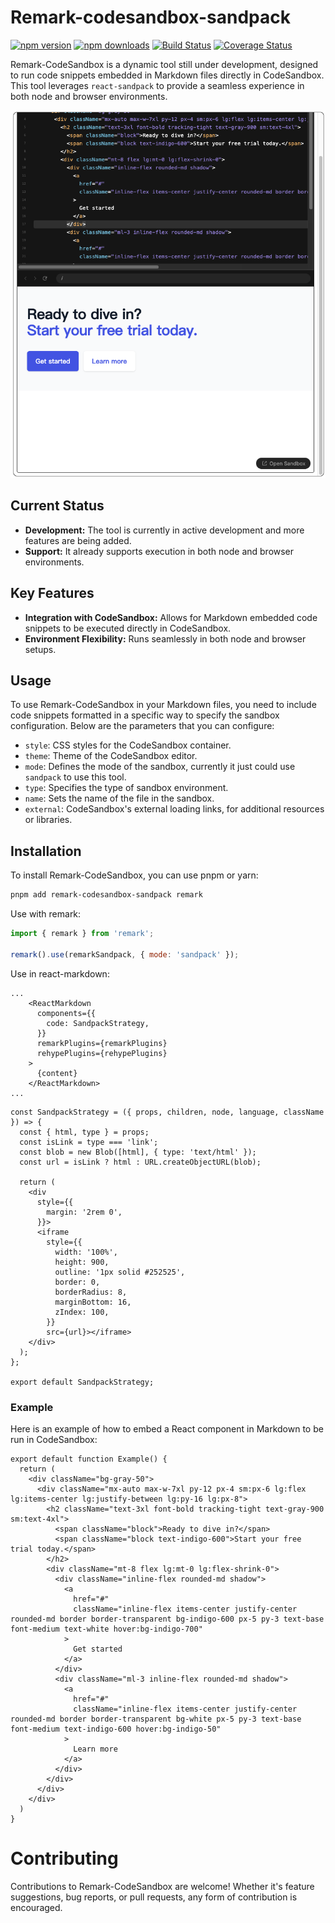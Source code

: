 # Remark-codesandbox-sandpack

[![npm version](https://img.shields.io/npm/v/remark-codesandbox-sandpack.svg)](https://www.npmjs.com/package/remark-codesandbox-sandpack)
[![npm downloads](https://img.shields.io/npm/dm/remark-codesandbox-sandpack.svg)](https://www.npmjs.com/package/remark-codesandbox-sandpack)
[![Build Status](https://img.shields.io/github/actions/workflow/status/fwx5618177/remark-codesandbox-sandpack/main.yml?branch=master)](https://github.com/fwx5618177/remark-codesandbox-sandpack/actions)
[![Coverage Status](https://coveralls.io/repos/github/fwx5618177/remark-codesandbox-sandpack/badge.svg?branch=master)](https://coveralls.io/github/fwx5618177/remark-codesandbox-sandpack?branch=master)

Remark-CodeSandbox is a dynamic tool still under development, designed to run code snippets embedded in Markdown files directly in CodeSandbox. This tool leverages `react-sandpack` to provide a seamless experience in both node and browser environments.

![snapshoot](snapshoot.png)

## Current Status

- **Development:** The tool is currently in active development and more features are being added.
- **Support:** It already supports execution in both node and browser environments.

## Key Features

- **Integration with CodeSandbox:** Allows for Markdown embedded code snippets to be executed directly in CodeSandbox.
- **Environment Flexibility:** Runs seamlessly in both node and browser setups.

## Usage

To use Remark-CodeSandbox in your Markdown files, you need to include code snippets formatted in a specific way to specify the sandbox configuration. Below are the parameters that you can configure:

- `style`: CSS styles for the CodeSandbox container.
- `theme`: Theme of the CodeSandbox editor.
- `mode`: Defines the mode of the sandbox, currently it just could use `sandpack` to use this tool.
- `type`: Specifies the type of sandbox environment.
- `name`: Sets the name of the file in the sandbox.
- `external`: CodeSandbox's external loading links, for additional resources or libraries.

## Installation

To install Remark-CodeSandbox, you can use pnpm or yarn:

```bash
pnpm add remark-codesandbox-sandpack remark
```

Use with remark:

```javascript
import { remark } from 'remark';

remark().use(remarkSandpack, { mode: 'sandpack' });
```

Use in react-markdown:

```tsx
...
    <ReactMarkdown
      components={{
        code: SandpackStrategy,
      }}
      remarkPlugins={remarkPlugins}
      rehypePlugins={rehypePlugins}
    >
      {content}
    </ReactMarkdown>
...
```

```tsx
const SandpackStrategy = ({ props, children, node, language, className }) => {
  const { html, type } = props;
  const isLink = type === 'link';
  const blob = new Blob([html], { type: 'text/html' });
  const url = isLink ? html : URL.createObjectURL(blob);

  return (
    <div
      style={{
        margin: '2rem 0',
      }}>
      <iframe
        style={{
          width: '100%',
          height: 900,
          outline: '1px solid #252525',
          border: 0,
          borderRadius: 8,
          marginBottom: 16,
          zIndex: 100,
        }}
        src={url}></iframe>
    </div>
  );
};

export default SandpackStrategy;
```

### Example

Here is an example of how to embed a React component in Markdown to be run in CodeSandbox:

```react codesandbox=new?name=App.tsx&style=height:1000px;width:600px&theme=dark&mode=sandpack
export default function Example() {
  return (
    <div className="bg-gray-50">
      <div className="mx-auto max-w-7xl py-12 px-4 sm:px-6 lg:flex lg:items-center lg:justify-between lg:py-16 lg:px-8">
        <h2 className="text-3xl font-bold tracking-tight text-gray-900 sm:text-4xl">
          <span className="block">Ready to dive in?</span>
          <span className="block text-indigo-600">Start your free trial today.</span>
        </h2>
        <div className="mt-8 flex lg:mt-0 lg:flex-shrink-0">
          <div className="inline-flex rounded-md shadow">
            <a
              href="#"
              className="inline-flex items-center justify-center rounded-md border border-transparent bg-indigo-600 px-5 py-3 text-base font-medium text-white hover:bg-indigo-700"
            >
              Get started
            </a>
          </div>
          <div className="ml-3 inline-flex rounded-md shadow">
            <a
              href="#"
              className="inline-flex items-center justify-center rounded-md border border-transparent bg-white px-5 py-3 text-base font-medium text-indigo-600 hover:bg-indigo-50"
            >
              Learn more
            </a>
          </div>
        </div>
      </div>
    </div>
  )
}
```

# Contributing

Contributions to Remark-CodeSandbox are welcome! Whether it's feature suggestions, bug reports, or pull requests, any form of contribution is encouraged.
